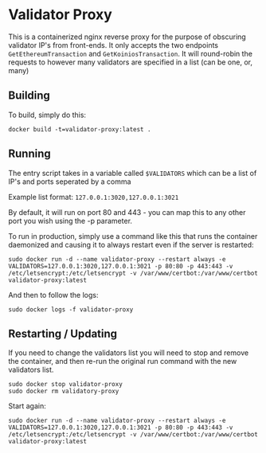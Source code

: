 # Validator Proxy

This is a containerized nginx reverse proxy for the purpose of obscuring validator IP's from front-ends. It only accepts the two endpoints `GetEthereumTransaction` and `GetKoiniosTransaction`. It will round-robin the requests to however many validators are specified in a list (can be one, or, many)

## Building

To build, simply do this:

```
docker build -t=validator-proxy:latest .
```

## Running

The entry script takes in a variable called `$VALIDATORS` which can be a list of IP's and ports seperated by a comma

Example list format: `127.0.0.1:3020,127.0.0.1:3021`

By default, it will run on port 80 and 443 - you can map this to any other port you wish using the -p parameter.

To run in production, simply use a command like this that runs the container daemonized and causing it to always restart even if the server is restarted:

```
sudo docker run -d --name validator-proxy --restart always -e VALIDATORS=127.0.0.1:3020,127.0.0.1:3021 -p 80:80 -p 443:443 -v /etc/letsencrypt:/etc/letsencrypt -v /var/www/certbot:/var/www/certbot validator-proxy:latest
```

And then to follow the logs:

```
sudo docker logs -f validator-proxy
```

## Restarting / Updating

If you need to change the validators list you will need to stop and remove the container, and then re-run the original run command with the new validators list.

```
sudo docker stop validator-proxy
sudo docker rm validatory-proxy
```

Start again:
```
sudo docker run -d --name validator-proxy --restart always -e VALIDATORS=127.0.0.1:3020,127.0.0.1:3021 -p 80:80 -p 443:443 -v /etc/letsencrypt:/etc/letsencrypt -v /var/www/certbot:/var/www/certbot validator-proxy:latest
```
